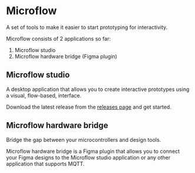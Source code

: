 # Microflow

A set of tools to make it easier to start prototyping for interactivity.

Microflow consists of 2 applications so far:

1. Microflow studio
2. Microflow hardware bridge (Figma plugin)

## Microflow studio

A desktop application that allows you to create interactive prototypes using a visual, flow-based, interface.

Download the latest release from the [releases page](https://github.com/xiduzo/microflow/releases) and get started.

## Microflow hardware bridge

Bridge the gap between your microcontrollers and design tools.

Microflow hardware bridge is a Figma plugin that allows you to connect your Figma designs to the Microflow studio application or any other application that supports MQTT.
